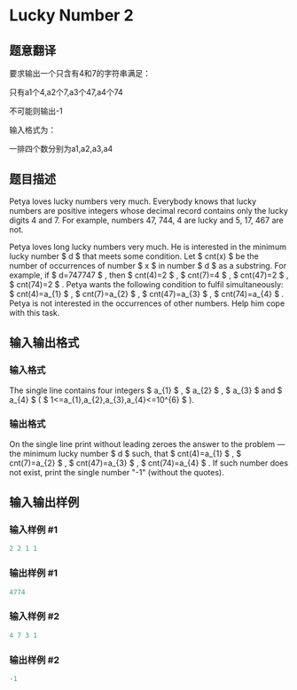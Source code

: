 # Lucky Number 2

## 题意翻译

要求输出一个只含有4和7的字符串满足：

只有a1个4,a2个7,a3个47,a4个74

不可能则输出-1

输入格式为：

一排四个数分别为a1,a2,a3,a4

## 题目描述

Petya loves lucky numbers very much. Everybody knows that lucky numbers are positive integers whose decimal record contains only the lucky digits 4 and 7. For example, numbers 47, 744, 4 are lucky and 5, 17, 467 are not.

Petya loves long lucky numbers very much. He is interested in the minimum lucky number $ d $ that meets some condition. Let $ cnt(x) $ be the number of occurrences of number $ x $ in number $ d $ as a substring. For example, if $ d=747747 $ , then $ cnt(4)=2 $ , $ cnt(7)=4 $ , $ cnt(47)=2 $ , $ cnt(74)=2 $ . Petya wants the following condition to fulfil simultaneously: $ cnt(4)=a_{1} $ , $ cnt(7)=a_{2} $ , $ cnt(47)=a_{3} $ , $ cnt(74)=a_{4} $ . Petya is not interested in the occurrences of other numbers. Help him cope with this task.

## 输入输出格式

### 输入格式

The single line contains four integers $ a_{1} $ , $ a_{2} $ , $ a_{3} $ and $ a_{4} $ ( $ 1<=a_{1},a_{2},a_{3},a_{4}<=10^{6} $ ).

### 输出格式

On the single line print without leading zeroes the answer to the problem — the minimum lucky number $ d $ such, that $ cnt(4)=a_{1} $ , $ cnt(7)=a_{2} $ , $ cnt(47)=a_{3} $ , $ cnt(74)=a_{4} $ . If such number does not exist, print the single number "-1" (without the quotes).

## 输入输出样例

### 输入样例 #1

```cpp
2 2 1 1

```
### 输出样例 #1

```cpp
4774

```
### 输入样例 #2

```cpp
4 7 3 1

```
### 输出样例 #2

```cpp
-1

```
